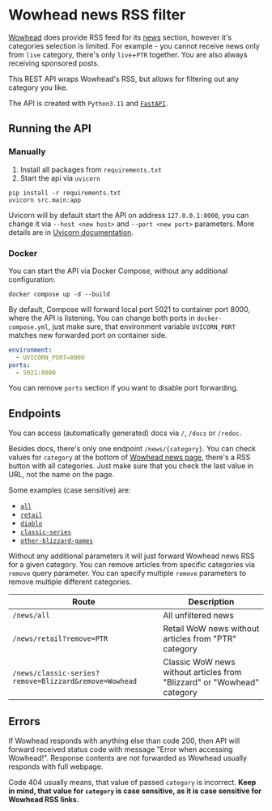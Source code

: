 # Wowhead news RSS filter

[Wowhead](https://www.wowhead.com/) does provide RSS feed for its [news](https://www.wowhead.com/news) section, however it's categories selection is limited.
For example - you cannot receive news only from `live` category, there's only `live`+`PTR` together.
You are also always receiving sponsored posts.

This REST API wraps Wowhead's RSS, but allows for filtering out any category you like.

The API is created with `Python3.11` and [`FastAPI`](https://fastapi.tiangolo.com/).



## Running the API

### Manually

1. Install all packages from `requirements.txt`
2. Start the api via `uvicorn`

```shell
pip install -r requirements.txt
uvicorn src.main:app
```

Uvicorn will by default start the API on address `127.0.0.1:8000`, you can change it via `--host <new host>` and `--port <new port>` parameters.
More details are in [Uvicorn documentation](https://www.uvicorn.org/settings/). 


### Docker

You can start the API via Docker Compose, without any additional configuration:
```shell
docker compose up -d --build
```

By default, Compose will forward local port 5021 to container port 8000, where the API is listening.
You can change both ports in `docker-compose.yml`, just make sure, that environment variable `UVICORN_PORT` matches new forwarded port on container side.

```yaml
environment:
  - UVICORN_PORT=8000
ports:
  - 5021:8000
```

You can remove `ports` section if you want to disable port forwarding.


## Endpoints

You can access (automatically generated) docs via `/`, `/docs` or `/redoc`.

Besides docs, there's only one endpoint `/news/{category}`.
You can check values for `category` at the bottom of [Wowhead news page](https://www.wowhead.com/news), there's a RSS button with all categories.
Just make sure that you check the last value in URL, not the name on the page.

Some examples (case sensitive) are:
 * [`all`](https://www.wowhead.com/news/rss/all)
 * [`retail`](https://www.wowhead.com/news/rss/retail)
 * [`diablo`](https://www.wowhead.com/news/rss/diablo)
 * [`classic-series`](https://www.wowhead.com/news/rss/classic-series)
 * [`other-blizzard-games`](https://www.wowhead.com/news/rss/other-blizzard-games)

Without any additional parameters it will just forward Wowhead news RSS for a given category.
You can remove articles from specific categories via `remove` query parameter.
You can specify multiple `remove` parameters to remove multiple different categories.

| Route                                                 | Description                                                             |
|-------------------------------------------------------|-------------------------------------------------------------------------|
| `/news/all`                                           | All unfiltered news                                                     |
| `/news/retail?remove=PTR`                             | Retail WoW news without articles from "PTR" category                    |
| `/news/classic-series?remove=Blizzard&remove=Wowhead` | Classic WoW news without articles from "Blizzard" or "Wowhead" category |



## Errors

If Wowhead responds with anything else than code 200, then API will forward received status code with message "Error when accessing Wowhead!".
Response contents are not forwarded as Wowhead usually responds with full webpage.

Code 404 usually means, that value of passed `category` is incorrect.
**Keep in mind, that value for `category` is case sensitive, as it is case sensitive for Wowhead RSS links.**
